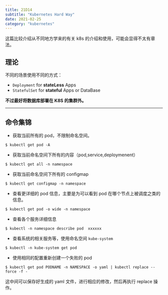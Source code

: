 ```yaml
---
title: 21D14
subtitle: "Kubernetes Hard Way"
date: 2021-02-25
category: "kubernetes"
---
```


这篇比较介绍从不同地方学来的有关 k8s 的介绍和使用，可能会显得不太有章法。

## 理论

不同的场景使用不同的方式：

+ `Deployment` for **stateLess** Apps
+ `StatefulSet` for **stateful** Apps or DataBase 

**不过最好将数据库部署在 K8S 的集群外。**

---

## 命令集锦

+ 获取当前所有的 pod，不限制命名空间。

```
$ kubectl get pod -A
```

+ 获取当前命名空间下所有的内容（pod,service,deploymenent）

```
$ kubectl get all -n namespace
```

+ 获取当前命名空间下所有的 configmap

```
$ kubectl get configmap -n namespace
```

+ 查看更详细的 pod 信息，主要是为可以看到 pod 在哪个节点上被调度之类的信息。

```
$ kubectl get pod -o wide -n namespace
```

+ 查看各个服务详细信息

```
$ kubectl -n namespace describe pod  xxxxxx
```

+ 查看系统的相关服务等，使用命名空间 `kube-system`

```
$ kubectl -n kube-system get pod
```

+ 使用相同的配置重新创建一个失败的 pod

```
$ kubectl get pod PODNAME -n NAMESPACE -o yaml | kubectl replace --force -f -
```

这中间可以保存好生成的 yaml 文件，进行相应的修改，然后再执行 replace 操作。